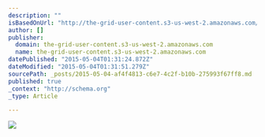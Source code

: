 ```yaml
---
description: ""
isBasedOnUrl: "http://the-grid-user-content.s3-us-west-2.amazonaws.com/17b7717e-fc50-4dfb-b0ce-2b846a286437.jpg"
author: []
publisher:
  domain: the-grid-user-content.s3-us-west-2.amazonaws.com
  name: the-grid-user-content.s3-us-west-2.amazonaws.com
datePublished: "2015-05-04T01:31:24.872Z"
dateModified: "2015-05-04T01:31:51.279Z"
sourcePath: _posts/2015-05-04-af4f4813-c6e7-4c2f-b10b-275993f67ff8.md
published: true
_context: "http://schema.org"
_type: Article

---
```

![](http://the-grid-user-content.s3-us-west-2.amazonaws.com/17b7717e-fc50-4dfb-b0ce-2b846a286437.jpg)